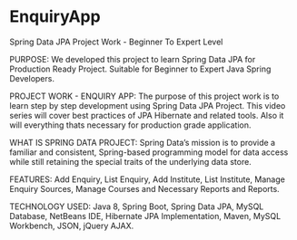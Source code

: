# EnquiryApp
Spring Data JPA Project Work - Beginner To Expert Level

PURPOSE:
We developed this project to learn Spring Data JPA for Production Ready Project. Suitable for Beginner to Expert Java Spring Developers.

PROJECT WORK - ENQUIRY APP:
The purpose of this project work is to learn step by step development using Spring Data JPA Project. 
This video series will cover best practices of JPA Hibernate and related tools. 
Also it will everything thats necessary for production grade application. 


WHAT IS SPRING DATA PROJECT:
Spring Data’s mission is to provide a familiar and consistent, Spring-based programming model for data access while still retaining the special traits of the underlying data store.

FEATURES:
Add Enquiry, List Enquiry, Add Institute, List Institute, Manage Enquiry Sources, Manage Courses and Necessary Reports and Reports.  

TECHNOLOGY USED:
Java 8, Spring Boot, Spring Data JPA, MySQL Database, NetBeans IDE, Hibernate JPA Implementation, Maven, MySQL Workbench, JSON, jQuery AJAX.
